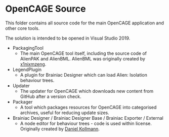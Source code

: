# OpenCAGE Source

This folder contains all source code for the main OpenCAGE application and other core tools. 

The solution is intended to be opened in Visual Studio 2019.

* PackagingTool
  * The main OpenCAGE tool itself, including the source code of AlienPAK and AlienBML. AlienBML was originally created by [x1nixmzeng](https://github.com/x1nixmzeng/AlienBML).
* LegendPlugin
  * A plugin for Brainiac Designer which can load Alien: Isolation behaviour trees.
* Updater
  * The updater for OpenCAGE which downloads new content from GitHub after a version check.
* Packager
  * A tool which packages resources for OpenCAGE into categorised archives, useful for reducing update sizes.
* Brainiac Designer / Brainiac Designer Base / Brainiac Exporter / External
	* A node editor for behaviour trees - code is used within license. Originally created by [Daniel Kollmann](https://archive.codeplex.com/?p=brainiac).
